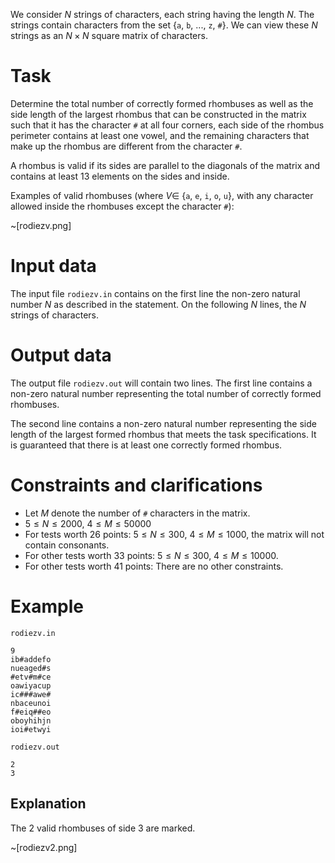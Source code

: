 We consider $N$ strings of characters, each string having the length $N$. The strings contain characters from the set {`a`, `b`, ..., `z`, `#`}. We can view these $N$ strings as an $N \times N$ square matrix of characters.

# Task

Determine the total number of correctly formed rhombuses as well as the side length of the largest rhombus that can be constructed in the matrix such that it has the character `#` at all four corners, each side of the rhombus perimeter contains at least one vowel, and the remaining characters that make up the rhombus are different from the character `#`.

A rhombus is valid if its sides are parallel to the diagonals of the matrix and contains at least $13$ elements on the sides and inside.

Examples of valid rhombuses (where $V \in$ {`a`, `e`, `i`, `o`, `u`}, with any character allowed inside the rhombuses except the character `#`):

~[rodiezv.png]

# Input data

The input file `rodiezv.in` contains on the first line the non-zero natural number $N$ as described in the statement. On the following $N$ lines, the $N$ strings of characters.

# Output data

The output file `rodiezv.out` will contain two lines. The first line contains a non-zero natural number representing the total number of correctly formed rhombuses.

The second line contains a non-zero natural number representing the side length of the largest formed rhombus that meets the task specifications. It is guaranteed that there is at least one correctly formed rhombus.

# Constraints and clarifications

* Let $M$ denote the number of `#` characters in the matrix.
* $5 \leq N \leq 2000$, $4 \leq M \leq 50000$
* For tests worth $26$ points: $5 \leq N \leq 300$, $4 \leq M \leq 1000$, the matrix will not contain consonants.
* For other tests worth $33$ points: $5 \leq N \leq 300$, $4 \leq M \leq 10000$.
* For other tests worth $41$ points: There are no other constraints.

# Example

`rodiezv.in`
```
9
ib#addefo
nueaged#s
#etv#m#ce
oawiyacup
ic###awe#
nbaceunoi
f#eiq##eo
oboyhihjn
ioi#etwyi
```

`rodiezv.out`
```
2
3
```

## Explanation

The $2$ valid rhombuses of side $3$ are marked.

~[rodiezv2.png]